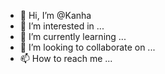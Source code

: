 - 👋 Hi, I’m @Kanha
- 👀 I’m interested in ...
- 🌱 I’m currently learning ...
- 💞️ I’m looking to collaborate on ...
- 📫 How to reach me ...

<!---
Kanha/kanha is a ✨ special ✨ repository because its `README.md` (this file) appears on your GitHub profile.
You can click the Preview link to take a look at your changes.
--->
